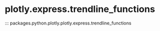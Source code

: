 # plotly.express.trendline_functions

::: packages.python.plotly.plotly.express.trendline_functions

